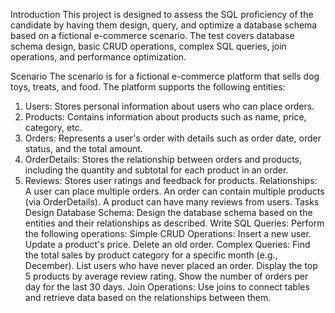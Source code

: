 
Introduction
This project is designed to assess the SQL proficiency of the candidate by having them design, query, and optimize a database schema based on a fictional e-commerce scenario. The test covers database schema design, basic CRUD operations, complex SQL queries, join operations, and performance optimization.

Scenario
The scenario is for a fictional e-commerce platform that sells dog toys, treats, and food. The platform supports the following entities:

1. Users:
Stores personal information about users who can place orders.
2. Products:
Contains information about products such as name, price, category, etc.
3. Orders:
Represents a user's order with details such as order date, order status, and the total amount.
4. OrderDetails:
Stores the relationship between orders and products, including the quantity and subtotal for each product in an order.
5. Reviews:
Stores user ratings and feedback for products.
Relationships:
A user can place multiple orders.
An order can contain multiple products (via OrderDetails).
A product can have many reviews from users.
Tasks
Design Database Schema:
Design the database schema based on the entities and their relationships as described.
Write SQL Queries:
Perform the following operations:
Simple CRUD Operations:
Insert a new user.
Update a product's price.
Delete an old order.
Complex Queries:
Find the total sales by product category for a specific month (e.g., December).
List users who have never placed an order.
Display the top 5 products by average review rating.
Show the number of orders per day for the last 30 days.
Join Operations:
Use joins to connect tables and retrieve data based on the relationships between them.